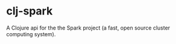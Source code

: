 clj-spark
=========

A Clojure api for the the Spark project (a fast, open source cluster computing system).